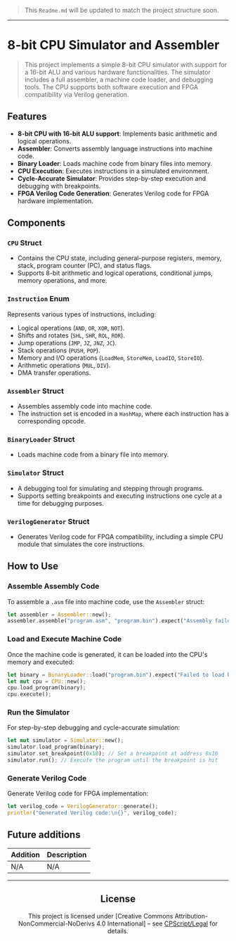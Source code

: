 > This `Readme.md` will be updated to match the project structure soon.

---

# 8-bit CPU Simulator and Assembler

>This project implements a simple 8-bit CPU simulator with support for a 16-bit ALU and various hardware functionalities. The simulator includes a full assembler, a machine code loader, and debugging tools. The CPU supports both software execution and FPGA compatibility via Verilog generation.

## Features
- **8-bit CPU with 16-bit ALU support**: Implements basic arithmetic and logical operations.
- **Assembler**: Converts assembly language instructions into machine code.
- **Binary Loader**: Loads machine code from binary files into memory.
- **CPU Execution**: Executes instructions in a simulated environment.
- **Cycle-Accurate Simulator**: Provides step-by-step execution and debugging with breakpoints.
- **FPGA Verilog Code Generation**: Generates Verilog code for FPGA hardware implementation.

## Components

### `CPU` Struct
- Contains the CPU state, including general-purpose registers, memory, stack, program counter (PC), and status flags.
- Supports 8-bit arithmetic and logical operations, conditional jumps, memory operations, and more.

### `Instruction` Enum
Represents various types of instructions, including:
- Logical operations (`AND`, `OR`, `XOR`, `NOT`).
- Shifts and rotates (`SHL`, `SHR`, `ROL`, `ROR`).
- Jump operations (`JMP`, `JZ`, `JNZ`, `JC`).
- Stack operations (`PUSH`, `POP`).
- Memory and I/O operations (`LoadMem`, `StoreMem`, `LoadIO`, `StoreIO`).
- Arithmetic operations (`MUL`, `DIV`).
- DMA transfer operations.

### `Assembler` Struct
- Assembles assembly code into machine code.
- The instruction set is encoded in a `HashMap`, where each instruction has a corresponding opcode.

### `BinaryLoader` Struct
- Loads machine code from a binary file into memory.

### `Simulator` Struct
- A debugging tool for simulating and stepping through programs.
- Supports setting breakpoints and executing instructions one cycle at a time for debugging purposes.

### `VerilogGenerator` Struct
- Generates Verilog code for FPGA compatibility, including a simple CPU module that simulates the core instructions.

## How to Use

### Assemble Assembly Code
To assemble a `.asm` file into machine code, use the `Assembler` struct:
```rust
let assembler = Assembler::new();
assembler.assemble("program.asm", "program.bin").expect("Assembly failed");
```

### Load and Execute Machine Code
Once the machine code is generated, it can be loaded into the CPU's memory and executed:
```rust
let binary = BinaryLoader::load("program.bin").expect("Failed to load binary");
let mut cpu = CPU::new();
cpu.load_program(binary);
cpu.execute();
```

### Run the Simulator
For step-by-step debugging and cycle-accurate simulation:
```rust
let mut simulator = Simulator::new();
simulator.load_program(binary);
simulator.set_breakpoint(0x10); // Set a breakpoint at address 0x10
simulator.run(); // Execute the program until the breakpoint is hit
```

### Generate Verilog Code
Generate Verilog code for FPGA implementation:
```rust
let verilog_code = VerilogGenerator::generate();
println!("Generated Verilog code:\n{}", verilog_code);
```
## Future additions

Addition | Description
---|---
N/A | N/A

--- 

<div align=center>    

## License

This project is licensed under [Creative Commons Attribution-NonCommercial-NoDerivs 4.0 International] – see [CPScript/Legal](https://github.com/CPScript/Legal) for details.

</div>
